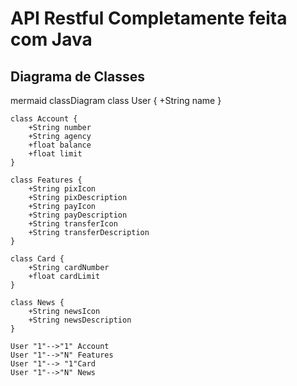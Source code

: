 # API Restful Completamente feita com Java

## Diagrama de Classes

mermaid
classDiagram
    class User {
        +String name
    }

    class Account {
        +String number
        +String agency
        +float balance
        +float limit
    }

    class Features {
        +String pixIcon
        +String pixDescription
        +String payIcon
        +String payDescription
        +String transferIcon
        +String transferDescription
    }

    class Card {
        +String cardNumber
        +float cardLimit
    }

    class News {
        +String newsIcon
        +String newsDescription
    }

    User "1"-->"1" Account
    User "1"-->"N" Features
    User "1"--> "1"Card
    User "1"-->"N" News
